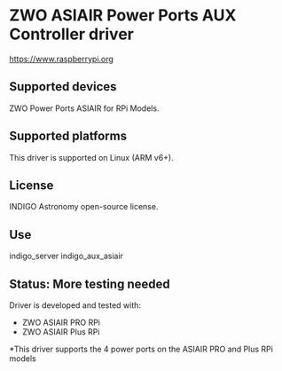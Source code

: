 # ZWO ASIAIR Power Ports AUX Controller driver

https://www.raspberrypi.org

## Supported devices

ZWO Power Ports ASIAIR for RPi Models.

## Supported platforms

This driver is supported on Linux (ARM v6+).

## License

INDIGO Astronomy open-source license.

## Use

indigo_server indigo_aux_asiair

## Status: More testing needed

Driver is developed and tested with:
* ZWO ASIAIR PRO RPi
* ZWO ASIAIR Plus RPi


*This driver supports the 4 power ports on the ASIAIR PRO and Plus RPi models
